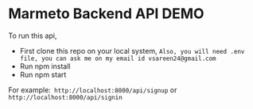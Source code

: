 # Marmeto Backend API DEMO

To run this api,

- First clone this repo on your local system,
  `Also, you will need .env file, you can ask me on my email id vsareen24@gmail.com`
- Run npm install
- Run npm start

For example:` http://localhost:8000/api/signup` or `http://localhost:8000/api/signin`
